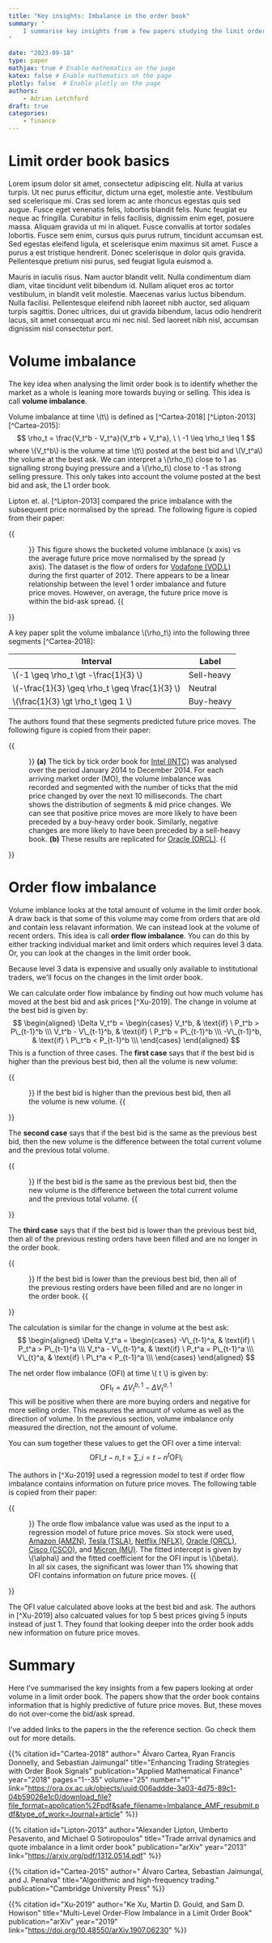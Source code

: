 ```yaml
---
title: "Key insights: Imbalance in the order book"
summary: "
    I summarise key insights from a few papers studying the limit order book. You'l learn how to measure volume imblanace in the limit order book and how well it predicts price moves.
"

date: "2023-09-18"
type: paper
mathjax: true # Enable mathematics on the page
katex: false # Enable mathematics on the page
plotly: false  # Enable plotly on the page
authors:
    - Adrian Letchford
draft: true
categories:
    - finance
---
```


# Limit order book basics

Lorem ipsum dolor sit amet, consectetur adipiscing elit. Nulla at varius turpis. Ut nec purus efficitur, dictum urna eget, molestie ante. Vestibulum sed scelerisque mi. Cras sed lorem ac ante rhoncus egestas quis sed augue. Fusce eget venenatis felis, lobortis blandit felis. Nunc feugiat eu neque ac fringilla. Curabitur in felis facilisis, dignissim enim eget, posuere massa. Aliquam gravida ut mi in aliquet. Fusce convallis at tortor sodales lobortis. Fusce sem enim, cursus quis purus rutrum, tincidunt accumsan est. Sed egestas eleifend ligula, et scelerisque enim maximus sit amet. Fusce a purus a est tristique hendrerit. Donec scelerisque in dolor quis gravida. Pellentesque pretium nisi purus, sed feugiat ligula euismod a.

Mauris in iaculis risus. Nam auctor blandit velit. Nulla condimentum diam diam, vitae tincidunt velit bibendum id. Nullam aliquet eros ac tortor vestibulum, in blandit velit molestie. Maecenas varius luctus bibendum. Nulla facilisi. Pellentesque eleifend nibh laoreet nibh auctor, sed aliquam turpis sagittis. Donec ultrices, dui ut gravida bibendum, lacus odio hendrerit lacus, sit amet consequat arcu mi nec nisl. Sed laoreet nibh nisl, accumsan dignissim nisl consectetur port.

# Volume imbalance

The key idea when analysing the limit order book is to identify whether the market as a whole is leaning more towards buying or selling. This idea is call **volume imbalance**. 

Volume imbalance at time \\(t\\) is defined as [^Cartea-2018] [^Lipton-2013] [^Cartea-2015]:
$$
\rho_t = \frac{V_t^b - V_t^a}{V_t^b + V_t^a}, \ \ -1 \leq \rho_t \leq 1
$$
where \\(V_t^b\\) is the volume at time \\(t\\) posted at the best bid and \\(V_t^a\\) the volume at the best ask. We can interpret a \\(\rho_t\\) close to 1 as signalling strong buying pressure and a \\(\rho_t\\) close to -1 as strong selling pressure. This only takes into account the volume posted at the best bid and ask, the L1 order book.

Lipton et. al. [^Lipton-2013] compared the price imbalance with the subsequent price normalised by the spread. The following figure is copied from their paper:

{{<figure width="medium" src="imbalance_vs_spread_move.png" title="Volume imbalance vs price move.">}}
This figure shows the bucketed volume imblanace (x axis) vs the average future price move normalised by the spread (y axis). The dataset is the flow of orders for [Vodafone (VOD.L)](https://finance.yahoo.com/quote/VOD.L/) during the first quarter of 2012. There appears to be a linear relationship between the level 1 order imbalance and future price moves. However, on average, the future price move is within the bid-ask spread.
{{</figure>}}

A key paper split the volume imbalance \\(\rho_t\\) into the following three segments [^Cartea-2018]:

| Interval                                         | Label      |
|--------------------------------------------------|------------|
| \\(-1 \geq \rho_t \gt -\frac{1}{3} \\)           | Sell-heavy |
| \\(-\frac{1}{3} \geq \rho_t \geq \frac{1}{3} \\) | Neutral    |
| \\(\frac{1}{3} \gt \rho_t \geq 1 \\)             | Buy-heavy  |

The authors found that these segments predicted future price moves. The following figure is copied from their paper:

{{<figure src="volume_imbalance_performance_trans.png" title="Predictive power of volume imbalance." >}}
**(a)** The tick by tick order book for [Intel (INTC)](https://finance.yahoo.com/quote/INTC) was analysed over the period January 2014 to December 2014. For each arriving market order (MO), the volume imbalance was recorded and segmented with the number of ticks that the mid price changed by over the next 10 milliseconds. The chart shows the distribution of segments & mid price changes. We can see that positive price moves are more likely to have been preceded by a buy-heavy order book. Similarly, negative changes are more likely to have been preceded by a sell-heavy book. **(b)** These results are replicated for [Oracle (ORCL)](https://finance.yahoo.com/quote/ORCL).
{{</figure>}}

# Order flow imbalance

Volume imblance looks at the total amount of volume in the limit order book. A draw back is that some of this volume may come from orders that are old and contain less relavant information. We can instead look at the volume of recent orders. This idea is call **order flow imbalance**. You can do this by either tracking individual market and limit orders which requires level 3 data. Or, you can look at the changes in the limit order book.

Because level 3 data is expensive and usually only available to institutional traders, we'll focus on the changes in the limit order book.

We can calculate order flow imbalance by finding out how much volume has moved at the best bid and ask prices [^Xu-2019]. The change in volume at the best bid is given by:
$$
\begin{aligned}
\Delta V_t^b = \begin{cases}
V_t^b, & \text{if} \ P_t^b > P\_{t-1}^b \\\
V_t^b - V\_{t-1}^b, & \text{if} \ P_t^b = P\_{t-1}^b \\\
-V\_{t-1}^b, & \text{if} \ P\_t^b < P_{t-1}^b \\\
\end{cases}
\end{aligned}
$$
This is a function of three cases. The **first case** says that if the best bid is higher than the previous best bid, then all the volume is new volume:

{{<figure src="case_1.svg" width="small" title="Case 1." >}}
If the best bid is higher than the previous best bid, then all the volume is new volume.
{{</figure>}}

The **second case** says that if the best bid is the same as the previous best bid, then the new volume is the difference between the total current volume and the previous total volume.

{{<figure src="case_2.svg" width="small" title="Case 2." >}}
If the best bid is the same as the previous best bid, then the new volume is the difference between the total current volume and the previous total volume.
{{</figure>}}

The **third case** says that if the best bid is lower than the previous best bid, then all of the previous resting orders have been filled and are no longer in the order book.

{{<figure src="case_3.svg" width="small" title="Case 3." >}}
If the best bid is lower than the previous best bid, then all of the previous resting orders have been filled and are no longer in the order book.
{{</figure>}}

The calculation is similar for the change in volume at the best ask:
$$
\begin{aligned}
\Delta V_t^a = \begin{cases}
-V\_{t-1}^a, & \text{if} \ P_t^a > P\_{t-1}^a \\\
V_t^a - V\_{t-1}^a, & \text{if} \ P_t^a = P\_{t-1}^a \\\
V\_{t}^a, & \text{if} \ P\_t^a < P_{t-1}^a \\\
\end{cases}
\end{aligned}
$$

The net order flow imbalance (OFI) at time \\( t \\) is given by:
$$
\text{OFI}_t = \Delta V_t^{b,1} - \Delta V_t^{a,1}
$$
This will be positive when there are more buying orders and negative for more selling order. This measures the amount of volume as well as the direction of volume. In the previous section, volume imbalance only measured the direction, not the amount of volume.

You can sum together these values to get the OFI over a time interval:
$$
\text{OFI}\_{t-n, t} = \sum\_{i=t-n}^t \text{OFI}_i
$$

The authors in [^Xu-2019] used a regression model to test if order flow imbalance contains information on future price moves. The following table is copied from their paper:

{{<figure src="order_flow_imbalance.png" title="Predictive power of order flow imbalance." >}}
The orde flow imbalance value was used as the input to a regression model of future price moves. Six stock were used, [Amazon (AMZN)](https://finance.yahoo.com/quote/AMZN), [Tesla (TSLA)](https://finance.yahoo.com/quote/TSLA), [Netflix (NFLX)](https://finance.yahoo.com/quote/NFLX), [Oracle (ORCL)](https://finance.yahoo.com/quote/ORCL), [Cisco (CSCO)](https://finance.yahoo.com/quote/CSCO), and [Micron (MU)](https://finance.yahoo.com/quote/MU). The fitted intercept is given by \\(\alpha\\) and the fitted coefficient for the OFI input is \\(\beta\\). In all six cases, the significant was lower than 1% showing that OFI contains information on future price moves.
{{</figure>}}

The OFI value calculated above looks at the best bid and ask. The authors in [^Xu-2019] also calcuated values for top 5 best prices giving 5 inputs instead of just 1. They found that looking deeper into the order book adds new information on future price moves.

# Summary

Here I've summarised the key insights from a few papers looking at order volume in a limit order book. The papers show that the order book contains information that is highly predictive of future price moves. But, these moves do not over-come the bid/ask spread.

I've added links to the papers in the the reference section. Go check them out for more details.


<!-- An introduction to Limit Order Books -->
<!-- https://www.machow.ski/posts/2021-07-18-introduction-to-limit-order-books/#stop-order -->

{{% citation
    id="Cartea-2018"
    author=" Álvaro Cartea, Ryan Francis Donnelly, and Sebastian Jaimungal"
    title="Enhancing Trading Strategies with Order Book Signals"
    publication="Applied Mathematical Finance"
    year="2018"
    pages="1--35"
    volume="25"
    number="1"
    link="https://ora.ox.ac.uk/objects/uuid:006addde-3a03-4d75-89c1-04b59026e1c0/download_file?file_format=application%2Fpdf&safe_filename=Imbalance_AMF_resubmit.pdf&type_of_work=Journal+article"
%}}

{{% citation
    id="Lipton-2013"
    author="Alexander Lipton, Umberto Pesavento, and Michael G Sotiropoulos"
    title="Trade arrival dynamics and quote imbalance in a limit order book"
    publication="arXiv"
    year="2013"
    link="https://arxiv.org/pdf/1312.0514.pdf"
%}}

{{% citation
    id="Cartea-2015"
    author=" Álvaro Cartea, Sebastian Jaimungal, and J. Penalva"
    title="Algorithmic and high-frequency trading."
    publication="Cambridge University Press"
%}}

{{% citation
    id="Xu-2019"
    author="Ke Xu, Martin D. Gould, and Sam D. Howison"
    title="Multi-Level Order-Flow Imbalance in a Limit Order Book"
    publication="arXiv"
    year="2019"
    link="https://doi.org/10.48550/arXiv.1907.06230"
%}}